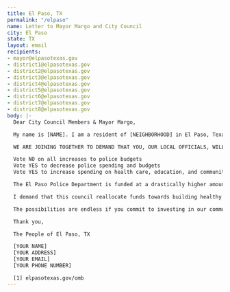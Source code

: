 ```yaml
---
title: El Paso, TX
permalink: "/elpaso"
name: Letter to Mayor Margo and City Council
city: El Paso
state: TX
layout: email
recipients:
- mayor@elpasotexas.gov
- district1@elpasotexas.gov
- district2@elpasotexas.gov
- district3@elpasotexas.gov
- district4@elpasotexas.gov
- district5@elpasotexas.gov
- district6@elpasotexas.gov
- district7@elpasotexas.gov
- district8@elpasotexas.gov
body: |-
  Dear City Council Members & Mayor Margo,

  My name is [NAME]. I am a resident of [NEIGHBORHOOD] in El Paso, Texas. I write this letter today to demand a complete overhaul on our El Paso Police Department. In light of, and in solidarity with, the Black Lives Matter protests being demonstrated across the US and in our city, the El Paso community is calling for the immediate defunding of the EPPD and reinvestment in our communities.

  WE ARE JOINING TOGETHER TO DEMAND THAT YOU, OUR LOCAL OFFICIALS, WILL:

  Vote NO on all increases to police budgets
  Vote YES to decrease police spending and budgets
  Vote YES to increase spending on health care, education, and community development initiatives and programs that keep up safe.

  The El Paso Police Department is funded at a drastically higher amount than all other city programs. In 2019, EPPD received: 5 times as much than parks & recreation, 9 times as much as public health, 12 times as much as human and community development, 15 times as much as libraries, 29 times as much as museum and cultural affairs, and 363 times as much as support for the unhoused [1].

  I demand that this council reallocate funds towards building healthy communities, especially those that are most vulnerable as Covid-19 has exposed. It should go towards the health of our elders and children, to social services, to neighborhood infrastructure, to education, to childcare, to homelessness, to dismantling racial inequality, to supporting a vibrant future for our city.

  The possibilities are endless if you commit to investing in our communities, not in policing them. El Paso cannot wait any longer for a budget that meets the needs of its residents. The only way to achieve this is to take immediate steps to defund EPPD.

  Thank you,

  The People of El Paso, TX

  [YOUR NAME]
  [YOUR ADDRESS]
  [YOUR EMAIL]
  [YOUR PHONE NUMBER]

  [1] elpasotexas.gov/omb
---
```


